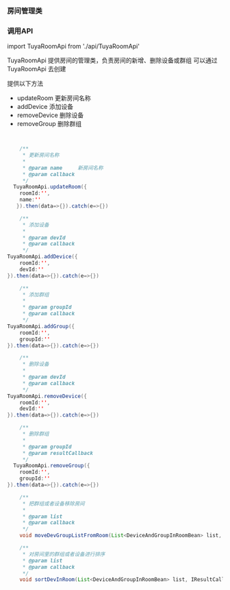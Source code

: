 ###  房间管理类
### 调用API
import TuyaRoomApi from './api/TuyaRoomApi'

TuyaRoomApi 提供房间的管理类，负责房间的新增、删除设备或群组
可以通过 TuyaRoomApi 去创建

提供以下方法
- updateRoom 更新房间名称
- addDevice 添加设备
- removeDevice 删除设备
- removeGroup 删除群组

```java


    /**
     * 更新房间名称
     *
     * @param name     新房间名称
     * @param callback
     */
  TuyaRoomApi.updateRoom({
	roomId:'',
	name:''
   }).then(data=>{}).catch(e=>{})

    /**
     * 添加设备
     *
     * @param devId
     * @param callback
     */
TuyaRoomApi.addDevice({
	roomId:'',
	devId:''
}).then(data=>{}).catch(e=>{})

    /**
     * 添加群组
     *
     * @param groupId
     * @param callback
     */
TuyaRoomApi.addGroup({
	roomId:'',
	groupId:''
}).then(data=>{}).catch(e=>{})

    /**
     * 删除设备
     *
     * @param devId
     * @param callback
     */
TuyaRoomApi.removeDevice({
	roomId:'',
	devId:''
}).then(data=>{}).catch(e=>{})

    /**
     * 删除群组
     *
     * @param groupId
     * @param resultCallback
     */
  TuyaRoomApi.removeGroup({
	roomId:'',
	groupId:''
}).then(data=>{}).catch(e=>{})

    /**
     * 把群组或者设备移除房间
     *
     * @param list
     * @param callback
     */
    void moveDevGroupListFromRoom(List<DeviceAndGroupInRoomBean> list, IResultCallback callback);

    /**
     * 对房间里的群组或者设备进行排序
     * @param list
     * @param callback
     */
    void sortDevInRoom(List<DeviceAndGroupInRoomBean> list, IResultCallback callback);

```